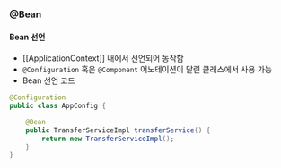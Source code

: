 ### @Bean
#### Bean 선언
- [[ApplicationContext]] 내에서 선언되어 동작함
- `@Configuration` 혹은 `@Component` 어노테이션이 달린 클래스에서 사용 가능
- Bean 선언 코드
```java
@Configuration
public class AppConfig {

	@Bean
	public TransferServiceImpl transferService() {
		return new TransferServiceImpl();
	}
}
```
